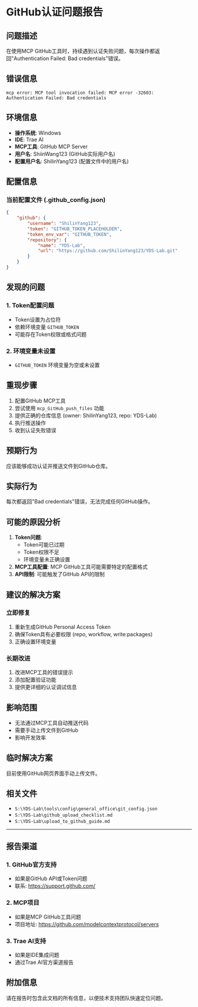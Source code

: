 # GitHub认证问题报告

## 问题描述

在使用MCP GitHub工具时，持续遇到认证失败问题，每次操作都返回"Authentication Failed: Bad credentials"错误。

## 错误信息

```
mcp error: MCP tool invocation failed: MCP error -32603: Authentication Failed: Bad credentials
```

## 环境信息

- **操作系统**: Windows
- **IDE**: Trae AI
- **MCP工具**: GitHub MCP Server
- **用户名**: ShiinWang123 (GitHub实际用户名)
- **配置用户名**: ShilinYang123 (配置文件中的用户名)

## 配置信息

### 当前配置文件 (.github_config.json)
```json
{
    "github": {
        "username": "ShilinYang123",
        "token": "GITHUB_TOKEN_PLACEHOLDER",
        "token_env_var": "GITHUB_TOKEN",
        "repository": {
            "name": "YDS-Lab",
            "url": "https://github.com/ShilinYang123/YDS-Lab.git"
        }
    }
}
```

## 发现的问题

### 1. Token配置问题
- Token设置为占位符
- 依赖环境变量 `GITHUB_TOKEN`
- 可能存在Token权限或格式问题

### 2. 环境变量未设置
- `GITHUB_TOKEN` 环境变量为空或未设置

## 重现步骤

1. 配置GitHub MCP工具
2. 尝试使用 `mcp_GitHub_push_files` 功能
3. 提供正确的仓库信息 (owner: ShilinYang123, repo: YDS-Lab)
4. 执行推送操作
5. 收到认证失败错误

## 预期行为

应该能够成功认证并推送文件到GitHub仓库。

## 实际行为

每次都返回"Bad credentials"错误，无法完成任何GitHub操作。

## 可能的原因分析

1. **Token问题**: 
   - Token可能已过期
   - Token权限不足
   - 环境变量未正确设置
2. **MCP工具配置**: MCP GitHub工具可能需要特定的配置格式
3. **API限制**: 可能触发了GitHub API的限制

## 建议的解决方案

### 立即修复
1. 重新生成GitHub Personal Access Token
2. 确保Token具有必要权限 (repo, workflow, write:packages)
3. 正确设置环境变量

### 长期改进
1. 改进MCP工具的错误提示
2. 添加配置验证功能
3. 提供更详细的认证调试信息

## 影响范围

- 无法通过MCP工具自动推送代码
- 需要手动上传文件到GitHub
- 影响开发效率

## 临时解决方案

目前使用GitHub网页界面手动上传文件。

## 相关文件

- `S:\YDS-Lab\tools\config\general_office\git_config.json`
- `S:\YDS-Lab\github_upload_checklist.md`
- `S:\YDS-Lab\upload_to_github_guide.md`

---

## 报告渠道

### 1. GitHub官方支持
- 如果是GitHub API或Token问题
- 联系: https://support.github.com/

### 2. MCP项目
- 如果是MCP GitHub工具问题
- 项目地址: https://github.com/modelcontextprotocol/servers

### 3. Trae AI支持
- 如果是IDE集成问题
- 通过Trae AI官方渠道报告

## 附加信息

请在报告时包含此文档的所有信息，以便技术支持团队快速定位问题。